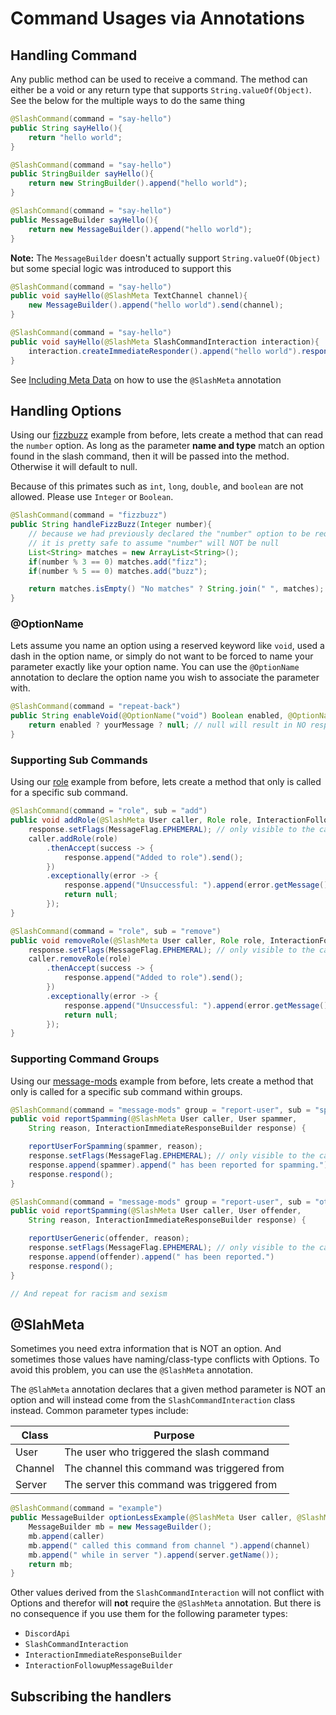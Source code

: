 # Command Usages via Annotations
## Handling Command
Any public method can be used to receive a command. The method can either be a void or any return type that supports `String.valueOf(Object)`.
See the below for the multiple ways to do the same thing
```java
@SlashCommand(command = "say-hello")
public String sayHello(){
    return "hello world";
}
```
```java
@SlashCommand(command = "say-hello")
public StringBuilder sayHello(){
    return new StringBuilder().append("hello world");
}
```
```java
@SlashCommand(command = "say-hello")
public MessageBuilder sayHello(){
    return new MessageBuilder().append("hello world");
}
```
**Note:** The `MessageBuilder` doesn't actually support `String.valueOf(Object)` but some special logic was introduced to support this
```java
@SlashCommand(command = "say-hello")
public void sayHello(@SlashMeta TextChannel channel){
    new MessageBuilder().append("hello world").send(channel);
}
```
```java
@SlashCommand(command = "say-hello")
public void sayHello(@SlashMeta SlashCommandInteraction interaction){
    interaction.createImmediateResponder().append("hello world").respond();
}
```
See [Including Meta Data](#including-meta-data) on how to use the `@SlashMeta` annotation
## Handling Options
Using our [fizzbuzz](define-classes.md#basic-options) example from before, lets create a method that can read the `number` option. 
As long as the parameter **name and type** match an option found in the slash command, then it will be passed into the method. Otherwise it will default to null.

Because of this primates such as `int`, `long`, `double`, and `boolean` are not allowed. Please use `Integer` or `Boolean`.
```java
@SlashCommand(command = "fizzbuzz")
public String handleFizzBuzz(Integer number){
    // because we had previously declared the "number" option to be required,
    // it is pretty safe to assume "number" will NOT be null
    List<String> matches = new ArrayList<String>();
    if(number % 3 == 0) matches.add("fizz");
    if(number % 5 == 0) matches.add("buzz");

    return matches.isEmpty() "No matches" ? String.join(" ", matches);
}
```
### @OptionName
Lets assume you name an option using a reserved keyword like `void`, used a dash in the option name, or simply do not want to be forced to name your parameter exactly like your option name. You can use the `@OptionName` annotation to declare the option name you wish to associate the parameter with.
```java
@SlashCommand(command = "repeat-back")
public String enableVoid(@OptionName("void") Boolean enabled, @OptionName("your-message") String yourMessage) {
    return enabled ? yourMessage ? null; // null will result in NO response
}
```
### Supporting Sub Commands
Using our [role](define-classes.md#sub-commands) example from before, lets create a method that only is called for a specific sub command.
```java
@SlashCommand(command = "role", sub = "add")
public void addRole(@SlashMeta User caller, Role role, InteractionFollowupMessageBuilder response) {
    response.setFlags(MessageFlag.EPHEMERAL); // only visible to the calling user
    caller.addRole(role)
        .thenAccept(success -> {
            response.append("Added to role").send();
        })
        .exceptionally(error -> {
            response.append("Unsuccessful: ").append(error.getMessage()).send();
            return null;
        });
}

@SlashCommand(command = "role", sub = "remove")
public void removeRole(@SlashMeta User caller, Role role, InteractionFollowupMessageBuilder response) {
    response.setFlags(MessageFlag.EPHEMERAL); // only visible to the calling user
    caller.removeRole(role)
        .thenAccept(success -> {
            response.append("Added to role").send();
        })
        .exceptionally(error -> {
            response.append("Unsuccessful: ").append(error.getMessage()).send();
            return null;
        });
}
```

### Supporting Command Groups
Using our [message-mods](define-classes.md#command-groups) example from before, lets create a method that only is called for a specific sub command within groups.
```java
@SlashCommand(command = "message-mods" group = "report-user", sub = "spamming")
public void reportSpamming(@SlashMeta User caller, User spammer,
    String reason, InteractionImmediateResponseBuilder response) {

    reportUserForSpamming(spammer, reason);
    response.setFlags(MessageFlag.EPHEMERAL); // only visible to the calling user
    response.append(spammer).append(" has been reported for spamming.")
    response.respond();
}

@SlashCommand(command = "message-mods" group = "report-user", sub = "other")
public void reportSpamming(@SlashMeta User caller, User offender,
    String reason, InteractionImmediateResponseBuilder response) {

    reportUserGeneric(offender, reason);
    response.setFlags(MessageFlag.EPHEMERAL); // only visible to the calling user
    response.append(offender).append(" has been reported.")
    response.respond();
}

// And repeat for racism and sexism
```
## @SlahMeta
Sometimes you need extra information that is NOT an option. And sometimes those values have naming/class-type conflicts with Options. To avoid this problem, you can use the `@SlashMeta` annotation.

The `@SlahMeta` annotation declares that a given method parameter is NOT an option and will instead come from the `SlashCommandInteraction` class instead. Common parameter types include:

Class | Purpose
----- | -------
User | The user who triggered the slash command
Channel | The channel this command was triggered from
Server | The server this command was triggered from

```java
@SlashCommand(command = "example")
public MessageBuilder optionLessExample(@SlashMeta User caller, @SlashMeta Channel channel, @SlashMeta Server server) {
    MessageBuilder mb = new MessageBuilder();
    mb.append(caller)
    mb.append(" called this command from channel ").append(channel)
    mb.append(" while in server ").append(server.getName());
    return mb;
}
```

Other values derived from the `SlashCommandInteraction` will not conflict with Options and therefor will **not** require the `@SlashMeta` annotation. But there is no consequence if you use them for the following parameter types:
- `DiscordApi`
- `SlashCommandInteraction`
- `InteractionImmediateResponseBuilder`
- `InteractionFollowupMessageBuilder`

## Subscribing the handlers